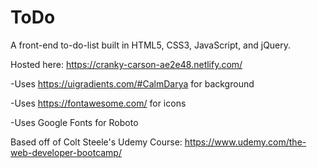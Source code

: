 # ToDo
A front-end to-do-list built in HTML5, CSS3, JavaScript, and  jQuery.

Hosted here: https://cranky-carson-ae2e48.netlify.com/


-Uses https://uigradients.com/#CalmDarya for background

-Uses https://fontawesome.com/ for icons

-Uses Google Fonts for Roboto


Based off of Colt Steele's Udemy Course: https://www.udemy.com/the-web-developer-bootcamp/

